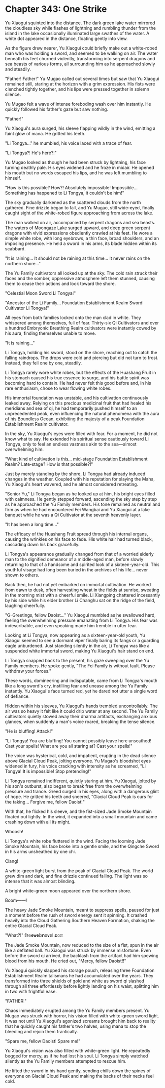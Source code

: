 # Chapter 343: One Strike

Yu Xiaogui squinted into the distance. The dark green lake water mirrored the cloudless sky while flashes of lightning and rumbling thunder from the island in the lake occasionally illuminated large swathes of the water. A white dot appeared in the distance, floating gently into view.

As the figure drew nearer, Yu Xiaogui could briefly make out a white-robed man who was holding a sword, and seemed to be walking on air. The water beneath his feet churned violently, transforming into serpent dragons and sea beasts of various forms, all surrounding him as he approached slowly and steadily.

"Father! Father!" Yu Mugao called out several times but saw that Yu Xiaogui remained still, staring at the horizon with a grim expression. His fists were clenched tightly together, and his lips were pressed together in solemn silence.

Yu Mugao felt a wave of intense foreboding wash over him instantly. He quickly followed his father's gaze but saw nothing.

"Father!"

Yu Xiaogui's aura surged, his sleeve flapping wildly in the wind, emitting a faint glow of mana. He gritted his teeth.

"Li Tongya..." he mumbled, his voice laced with a trace of fear.

"Li Tongya?! He's here?!"

Yu Mugao looked as though he had been struck by lightning, his face turning deathly pale. His eyes widened and he froze in midair. He opened his mouth but no words escaped his lips, and he was left mumbling to himself.

"How is this possible? How?! Absolutely impossible! Impossible... Something has happened to Li Tongya, it couldn't be him!"

The sky gradually darkened as the scattered clouds from the north gathered. Fine drizzle began to fall, and Yu Mugao, still wide-eyed, finally caught sight of the white-robed figure approaching from across the lake.

The man walked on air, accompanied by serpent dragons and sea beasts. The waters of Moongaze Lake surged upward, and deep green serpent dragons with vivid expressions obediently crawled at his feet. He wore a simple white robe, with long eyebrows, a thin face, broad shoulders, and an imposing presence. He held a sword in his arms, its blade hidden within its scabbard.

"It is raining... It should not be raining at this time... It never rains on the northern shore..."

The Yu Family cultivators all looked up at the sky. The cold rain struck their faces and the somber, oppressive atmosphere left them stunned, causing them to cease their actions and look toward the shore.

"Celestial Moon Sword Li Tongya!"

"Ancestor of the Li Family... Foundation Establishment Realm Sword Cultivator Li Tongya!"

All eyes from both families locked onto the man clad in white. They whispered among themselves, full of fear. Thirty-six Qi Cultivators and over a hundred Embryonic Breathing Realm cultivators were instantly cowed by his aura, finding themselves unable to move.

"It is raining..."

Li Tongya, holding his sword, stood on the shore, reaching out to catch the falling raindrops. The drops were cold and piercing but did not turn to frost. Instead, they fell one by one, steadily.

Li Tongya rarely wore white robes, but the effects of the Huashang Fruit in his stomach caused his true essence to surge, and his battle spirit was becoming hard to contain. He had never felt this good before and, in his rare enthusiasm, chose to wear flowing white robes.

His immortal foundation was unstable, and his cultivation continuously leaked away. Relying on this precious medicinal fruit that had healed his meridians and sea of qi, he had temporarily pushed himself to an unprecedented peak, even influencing the natural phenomena with the aura of his Boundless Ocean, exhibiting the majesty of a peak Foundation Establishment Realm cultivator.

In the sky, Yu Xiaogui's eyes were filled with fear. For a moment, he did not know what to say. He extended his spiritual sense cautiously toward Li Tongya, only to feel an endless vastness akin to the sea—almost overwhelming him.

"What kind of cultivation is this... mid-stage Foundation Establishment Realm? Late-stage? How is that possible?!"

Just by merely standing by the shore, Li Tongya had already induced changes in the weather. Coupled with his reputation for slaying the Maha, Yu Xiaogui's heart wavered, and he almost considered retreating.

"Senior Yu," Li Tongya began as he looked up at him, his bright eyes filled with calmness. He gently stepped forward, ascending the sky step by step as he approached the Yu Family members. His tone remained as neutral and firm as when he had encountered Fei Wangbai and Yu Xiaogui at a lake banquet while he was a Qi Cultivator at the seventh heavenly layer.

"It has been a long time..."

The efficacy of the Huashang Fruit spread through his internal organs, causing the wrinkles on his face to fade. His white hair had turned black, cascading down his back gracefully.

Li Tongya's appearance gradually changed from that of a worried elderly man to the dignified demeanor of a middle-aged man, before slowly returning to that of a handsome and spirited look of a sixteen-year-old. This youthful visage had long been buried in the archives of his life... never shown to others.

Back then, he had not yet embarked on immortal cultivation. He worked from dawn to dusk, often harvesting wheat in the fields at sunrise, sweating in the morning mist with a cheerful smile. Li Xiangping chattered incessantly by his side while his elder brother Li Changhu sat on the ridge of the field, laughing cheerfully.

"G-Greetings, fellow Daoist..." Yu Xiaogui mumbled as he swallowed hard, feeling the overwhelming pressure emanating from Li Tongya. His fear was indescribable, and even speaking made him tremble in utter fear.

Looking at Li Tongya, now appearing as a sixteen-year-old youth, Yu Xiaogui seemed to see a dormant viper finally baring its fangs or a guarding eagle unburdened. Just standing silently in the air, Li Tongya was like a suspended white immortal sword, making Yu Xiaogui's hair stand on end.

Li Tongya snapped back to the present, his gaze sweeping over the Yu Family members. He spoke gently, "The Fei Family is without fault. Please withdraw your forces."

These words, domineering and indisputable, came from Li Tongya's mouth like a long sword's cry, instilling fear and unease among the Yu Family instantly. Yu Xiaogui's face turned red, yet he dared not utter a single word of defiance.

Hidden within his sleeves, Yu Xiaogui's hands trembled uncontrollably. The air was so heavy it felt like it could drip water at any second. The Yu Family cultivators quietly stowed away their dharma artifacts, exchanging anxious glances, when suddenly a man's voice roared, breaking the tense silence.

"He is bluffing! Attack!"

"Li Tongya! You are bluffing! You cannot possibly leave here unscathed! Cast your spells! What are you all staring at? Cast your spells!"

The voice was hysterical, cold, and impatient, erupting in the dead silence above Glacial Cloud Peak, jolting everyone. Yu Mugao's bloodshot eyes widened in fury, his voice cracking with intensity as he screamed, "Li Tongya! It is impossible! Stop pretending!"

Li Tongya remained indifferent, quietly staring at him. Yu Xiaogui, jolted by his son's outburst, also began to break free from the overwhelming pressure and trance. Greed surged in his eyes, along with a dangerous glint of hope. He gritted his teeth and sneered, "Glacial Cloud Peak is ours for the taking... Forgive me, fellow Daoist!"

With that, he flicked his sleeve, and the fist-sized Jade Smoke Mountain floated out lightly. In the wind, it expanded into a small mountain and came crashing down with all its might.

Whoosh!

Li Tongya's white robe fluttered in the wind. Facing the looming Jade Smoke Mountain, his face broke into a gentle smile, and the Qingche Sword in his arms unsheathed by one chi.

Clang!

A white-green light burst from the peak of Glacial Cloud Peak. The world grew dim and dark, and fine drizzle continued falling. The light was so intense that it was almost blinding.

A bright white-green moon appeared over the northern shore.

Boom——!

The heavy Jade Smoke Mountain, meant to suppress spells, paused for just a moment before the rush of sword energy sent it spinning. It crashed heavily into the Cloud Gathering Southern Heaven Formation, shaking the entire Glacial Cloud Peak.

"What?!"
𝕗𝐫𝚎𝗲𝘄𝐞𝕓𝐧𝕠𝘃𝕖𝐥.𝐜𝚘𝚖

The Jade Smoke Mountain, now reduced to the size of a fist, spun in the air like a deflated ball. Yu Xiaogui was struck by immense misfortune. Even before the sword qi arrived, the backlash from the artifact had him spewing blood from his mouth. He cried out, "Mercy, fellow Daoist!!"

Yu Xiaogui quickly slapped his storage pouch, releasing three Foundation Establishment Realm talismans he had accumulated over the years. They transformed into three shields of gold and white as sword qi slashed through all three effortlessly before lightly landing on his waist, splitting him in two with frightful ease.

"FATHER!"

Chaos immediately erupted among the Yu Family members present. Yu Mugao was struck with horror, his vision filled with white-green sword light. It was not until Yu Xiaogui's agonized screams brought him back to reality that he quickly caught his father's two halves, using mana to stop the bleeding and rejoin them frantically.

"Spare me, fellow Daoist! Spare me!"

Yu Xiaogui's vision was also filled with white-green light. He repeatedly begged for mercy, as if he had lost his soul. Li Tongya simply watched silently as the Yu Family members attempted to rescue him.

He lifted the sword in his hand gently, sending chills down the spines of everyone on Glacial Cloud Peak and making the backs of their necks feel cold.
